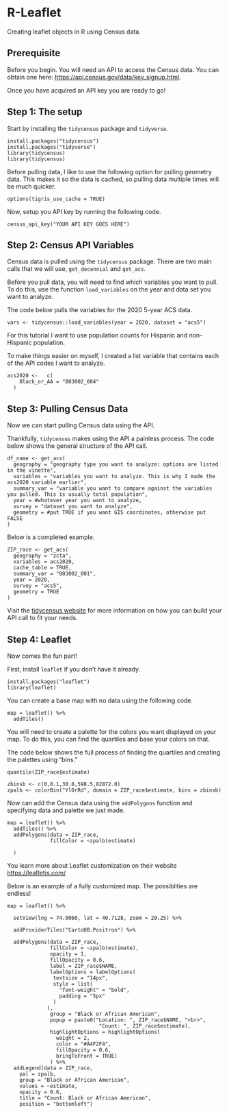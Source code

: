 # R-Leaflet

Creating leaflet objects in R using Census data.

## Prerequisite

Before you begin. You will need an API to access the Census data. You
can obtain one here: <https://api.census.gov/data/key_signup.html>.

Once you have acquired an API key you are ready to go!

## Step 1: The setup

Start by installing the `tidycensus` package and `tidyverse`.

    install.packages("tidycensus")
    install.packages("tidyverse")
    library(tidycensus)
    library(tidycensus)

Before pulling data, I like to use the following option for pulling
geometry data. This makes it so the data is cached, so pulling data
multiple times will be much quicker.

    options(tigris_use_cache = TRUE)

Now, setup you API key by running the following code.

    census_api_key("YOUR API KEY GOES HERE")

## Step 2: Census API Variables

Census data is pulled using the `tidycensus` package. There are two main
calls that we will use, `get_decennial` and `get_acs`.

Before you pull data, you will need to find which variables you want to
pull. To do this, use the function `load_variables` on the year and data
set you want to analyze.

The code below pulls the variables for the 2020 5-year ACS data.

    vars <- tidycensus::load_variables(year = 2020, dataset = "acs5")

For this tutorial I want to use population counts for Hispanic and
non-Hispanic population.

To make things easier on myself, I created a list variable that contains
each of the API codes I want to analyze.

    acs2020 <-   c(
        Black_or_AA = "B03002_004"
      )

## Step 3: Pulling Census Data

Now we can start pulling Census data using the API.

Thankfully, `tidycensus` makes using the API a painless process. The
code below shows the general structure of the API call.

    df_name <- get_acs(
      geography = "geography type you want to analyze: options are listed in the vinette",
      variables = "variables you want to analyze. This is why I made the acs2020 variable earlier",
      summary_var = "variable you want to compare against the variables you pulled. This is usually total population",
      year = #whatever year you want to analyze,
      survey = "dataset you want to analyze",
      geometry = #put TRUE if you want GIS coordinates, otherwise put FALSE
    )

Below is a completed example.

    ZIP_race <- get_acs(
      geography = "zcta",
      variables = acs2020,
      cache_table = TRUE,
      summary_var = "B03002_001",
      year = 2020,
      survey = "acs5",
      geometry = TRUE
    )

Visit the [tidycensus website](https://walker-data.com/tidycensus/) for
more information on how you can build your API call to fit your needs.

## Step 4: Leaflet

Now comes the fun part!

First, install `leaflet` if you don’t have it already.

    install.packages("leaflet")
    library(leaflet)

You can create a base map with no data using the following code.

    map = leaflet() %>% 
      addTiles()

You will need to create a palette for the colors you want displayed on
your map. To do this, you can find the quartiles and base your colors on
that.

The code below shows the full process of finding the quartiles and
creating the palettes using “bins.”

    quantile(ZIP_race$estimate)

    zbinsb <- c(0,0.1,30.0,598.5,82872.0)
    zpalb <- colorBin("YlOrRd", domain = ZIP_race$estimate, bins = zbinsb)

Now can add the Census data using the `addPolygons` function and
specifying data and palette we just made.

    map = leaflet() %>% 
      addTiles() %>% 
      addPolygons(data = ZIP_race,
                  fillColor = ~zpalb(estimate)
        
      )

You learn more about Leaflet customization on their website
<https://leafletjs.com/>

Below is an example of a fully customized map. The possiblities are
endless!

    map = leaflet() %>% 
      
      setView(lng = 74.0060, lat = 40.7128, zoom = 20.25) %>% 

      addProviderTiles("CartoDB.Positron") %>%
      
      addPolygons(data = ZIP_race,
                  fillColor = ~zpalb(estimate),
                  opacity = 1,
                  fillOpacity = 0.6,               
                  label = ZIP_race$NAME,
                  labelOptions = labelOptions(
                   textsize = "14px",
                   style = list(
                     "font-weight" = "bold",
                     padding = "5px"
                   )
                 ),
                  group = "Black or African American",
                  popup = paste0("Location: ", ZIP_race$NAME, "<br>",
                                  "Count: ", ZIP_race$estimate),
                  highlightOptions = highlightOptions(
                    weight = 2,
                    color = "#A4F2F4",
                    fillOpacity = 0.6,
                    bringToFront = TRUE)
                  ) %>% 
      addLegend(data = ZIP_race,
        pal = zpalb, 
        group = "Black or African American",
        values = ~estimate,
        opacity = 0.6, 
        title = "Count: Black or African American",
        position = "bottomleft")
